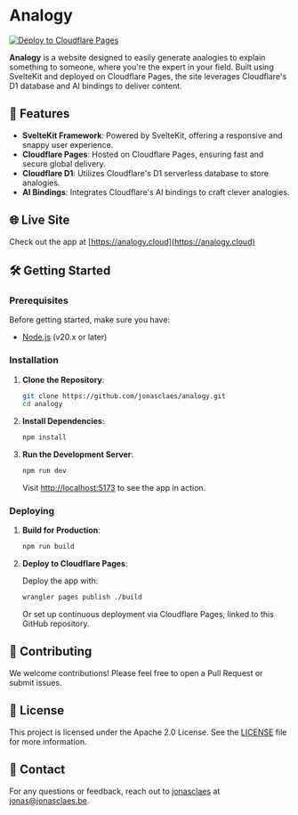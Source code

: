 # Analogy

[![Deploy to Cloudflare Pages](https://img.shields.io/badge/Deploy%20to-Cloudflare%20Pages-blue)](https://developers.cloudflare.com/pages/)

**Analogy** is a website designed to easily generate analogies to explain something to someone, where you're the expert in your field. Built using SvelteKit and deployed on Cloudflare Pages, the site leverages Cloudflare's D1 database and AI bindings to deliver content.

## 🚀 Features

- **SvelteKit Framework**: Powered by SvelteKit, offering a responsive and snappy user experience.
- **Cloudflare Pages**: Hosted on Cloudflare Pages, ensuring fast and secure global delivery.
- **Cloudflare D1**: Utilizes Cloudflare's D1 serverless database to store analogies.
- **AI Bindings**: Integrates Cloudflare's AI bindings to craft clever analogies.

## 🌐 Live Site

Check out the app at [https://analogy.cloud](https://analogy.cloud)

## 🛠️ Getting Started

### Prerequisites

Before getting started, make sure you have:

- [Node.js](https://nodejs.org/) (v20.x or later)

### Installation

1. **Clone the Repository**:

   ```bash
   git clone https://github.com/jonasclaes/analogy.git
   cd analogy
   ```

2. **Install Dependencies**:

   ```bash
   npm install
   ```

3. **Run the Development Server**:

   ```bash
   npm run dev
   ```

   Visit [http://localhost:5173](http://localhost:5173) to see the app in action.

### Deploying

1. **Build for Production**:

   ```bash
   npm run build
   ```

2. **Deploy to Cloudflare Pages**:

   Deploy the app with:

   ```bash
   wrangler pages publish ./build
   ```

   Or set up continuous deployment via Cloudflare Pages, linked to this GitHub repository.

## 🤝 Contributing

We welcome contributions! Please feel free to open a Pull Request or submit issues.

## 📄 License

This project is licensed under the Apache 2.0 License. See the [LICENSE](LICENSE) file for more information.

## 📧 Contact

For any questions or feedback, reach out to [jonasclaes](https://github.com/jonasclaes) at [jonas@jonasclaes.be](mailto:jonas@jonasclaes.be).
